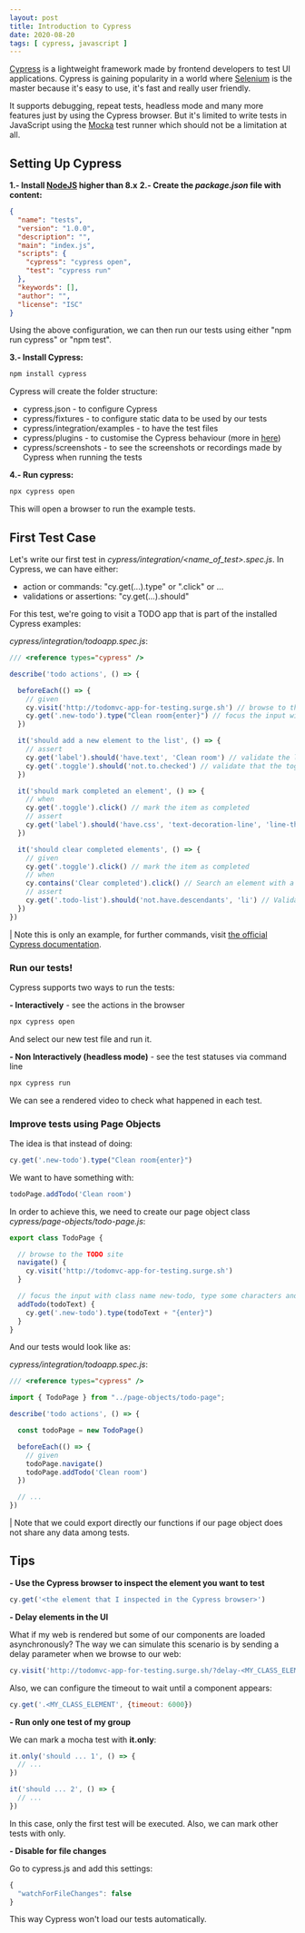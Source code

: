 ```yaml
---
layout: post
title: Introduction to Cypress
date: 2020-08-20
tags: [ cypress, javascript ]
---
```


[Cypress](https://www.cypress.io/) is a lightweight framework made by frontend developers to test UI applications. Cypress is gaining popularity in a world where [Selenium](https://www.selenium.dev/) is the master because it's easy to use, it's fast and really user friendly. 

It supports debugging, repeat tests, headless mode and many more features just by using the Cypress browser. But it's limited to write tests in JavaScript using the [Mocka](https://mochajs.org/) test runner which should not be a limitation at all.

## Setting Up Cypress

**1.- Install [NodeJS](https://nodejs.org/en/) higher than 8.x**
**2.- Create the _package.json_ file with content:**

```json
{
  "name": "tests",
  "version": "1.0.0",
  "description": "",
  "main": "index.js",
  "scripts": {
    "cypress": "cypress open",
    "test": "cypress run"
  },
  "keywords": [],
  "author": "",
  "license": "ISC"
}
```

Using the above configuration, we can then run our tests using either "npm run cypress" or "npm test".

**3.- Install Cypress:**

```sh
npm install cypress
```

Cypress will create the folder structure:

- cypress.json - to configure Cypress
- cypress/fixtures - to configure static data to be used by our tests
- cypress/integration/examples - to have the test files
- cypress/plugins - to customise the Cypress behaviour (more in [here](https://docs.cypress.io/guides/tooling/plugins-guide.html#Use-Cases))
- cypress/screenshots - to see the screenshots or recordings made by Cypress when running the tests

**4.- Run cypress:**

```sh
npx cypress open
```

This will open a browser to run the example tests. 

## First Test Case

Let's write our first test in _cypress/integration/<name_of_test>.spec.js_. In Cypress, we can have either:

- action or commands: "cy.get(...).type" or ".click" or ...
- validations or assertions: "cy.get(...).should"

For this test, we're going to visit a TODO app that is part of the installed Cypress examples:

_cypress/integration/todoapp.spec.js_:
```js
/// <reference types="cypress" />

describe('todo actions', () => {

  beforeEach(() => {
    // given
    cy.visit('http://todomvc-app-for-testing.surge.sh') // browse to this URL
    cy.get('.new-todo').type("Clean room{enter}") // focus the input with class name new-todo, type some characters and click enter
  })

  it('should add a new element to the list', () => {
    // assert
    cy.get('label').should('have.text', 'Clean room') // validate the label is created with expected content
    cy.get('.toggle').should('not.to.checked') // validate that the toggle is not checked
  })

  it('should mark completed an element', () => {
    // when
    cy.get('.toggle').click() // mark the item as completed
    // assert
    cy.get('label').should('have.css', 'text-decoration-line', 'line-through') // validate the label is updated
  })

  it('should clear completed elements', () => {
    // given
    cy.get('.toggle').click() // mark the item as completed
    // when
    cy.contains('Clear completed').click() // Search an element with a text containing 'Clear completed' and click it.
    // assert
    cy.get('.todo-list').should('not.have.descendants', 'li') // Validate that the are no more items
  })
})
```

| Note this is only an example, for further commands, visit [the official Cypress documentation](https://docs.cypress.io/api/api/table-of-contents.html).

### Run our tests!

Cypress supports two ways to run the tests:

**- Interactively** - see the actions in the browser

```sh
npx cypress open
```

And select our new test file and run it.

**- Non Interactively (headless mode)** - see the test statuses via command line

```sh
npx cypress run
```

We can see a rendered video to check what happened in each test.

### Improve tests using Page Objects

The idea is that instead of doing:

```js
cy.get('.new-todo').type("Clean room{enter}")
```

We want to have something with:

```js
todoPage.addTodo('Clean room')
```

In order to achieve this, we need to create our page object class _cypress/page-objects/todo-page.js_:

```js
export class TodoPage {

  // browse to the TODO site
  navigate() {
    cy.visit('http://todomvc-app-for-testing.surge.sh')
  }

  // focus the input with class name new-todo, type some characters and click enter
  addTodo(todoText) {
    cy.get('.new-todo').type(todoText + "{enter}")
  }
}
```

And our tests would look like as:

_cypress/integration/todoapp.spec.js_:
```js
/// <reference types="cypress" />

import { TodoPage } from "../page-objects/todo-page";

describe('todo actions', () => {

  const todoPage = new TodoPage()

  beforeEach(() => {
    // given
    todoPage.navigate()
    todoPage.addTodo('Clean room')
  })

  // ...
})
```

| Note that we could export directly our functions if our page object does not share any data among tests.

## Tips

**- Use the Cypress browser to inspect the element you want to test**

```js
cy.get('<the element that I inspected in the Cypress browser>')
```

**- Delay elements in the UI**

What if my web is rendered but some of our components are loaded asynchronously? The way we can simulate this scenario is by sending a delay parameter when we browse to our web:

```js
cy.visit('http://todomvc-app-for-testing.surge.sh/?delay-<MY_CLASS_ELEMENT=3000') // 3 sec
```

Also, we can configure the timeout to wait until a component appears:

```js
cy.get('.<MY_CLASS_ELEMENT', {timeout: 6000})
```

**- Run only one test of my group**

We can mark a mocha test with **it.only**:

```js
it.only('should ... 1', () => {
  // ...
})

it('should ... 2', () => {
  // ...
})
```

In this case, only the first test will be executed. Also, we can mark other tests with only.

**- Disable for file changes**

Go to cypress.js and add this settings:

```js
{
  "watchForFileChanges": false
}
```

This way Cypress won't load our tests automatically.